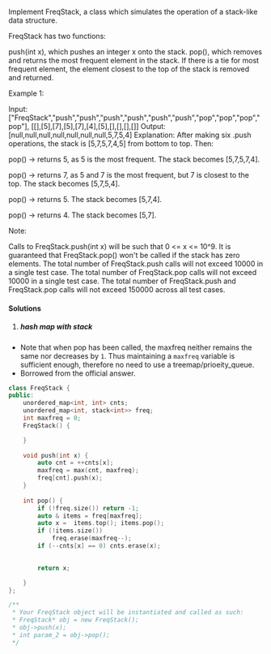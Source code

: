 Implement FreqStack, a class which simulates the operation of a stack-like data structure.

FreqStack has two functions:

push(int x), which pushes an integer x onto the stack.
pop(), which removes and returns the most frequent element in the stack.
If there is a tie for most frequent element, the element closest to the top of the stack is removed and returned.
 

Example 1:

Input: 
["FreqStack","push","push","push","push","push","push","pop","pop","pop","pop"],
[[],[5],[7],[5],[7],[4],[5],[],[],[],[]]
Output: [null,null,null,null,null,null,null,5,7,5,4]
Explanation:
After making six .push operations, the stack is [5,7,5,7,4,5] from bottom to top.  Then:

pop() -> returns 5, as 5 is the most frequent.
The stack becomes [5,7,5,7,4].

pop() -> returns 7, as 5 and 7 is the most frequent, but 7 is closest to the top.
The stack becomes [5,7,5,4].

pop() -> returns 5.
The stack becomes [5,7,4].

pop() -> returns 4.
The stack becomes [5,7].
 

Note:

Calls to FreqStack.push(int x) will be such that 0 <= x <= 10^9.
It is guaranteed that FreqStack.pop() won't be called if the stack has zero elements.
The total number of FreqStack.push calls will not exceed 10000 in a single test case.
The total number of FreqStack.pop calls will not exceed 10000 in a single test case.
The total number of FreqStack.push and FreqStack.pop calls will not exceed 150000 across all test cases.

#### Solutions

1. ##### hash map with stack

- Note that when pop has been called, the maxfreq neither remains the same nor decreases by `1`. Thus maintaining a `maxfreq` variable is sufficient enough, therefore no need to use a treemap/prioeity_queue.
- Borrowed from the official answer.

```c++
class FreqStack {
public:
    unordered_map<int, int> cnts;
    unordered_map<int, stack<int>> freq;
    int maxfreq = 0;
    FreqStack() {

    }
    
    void push(int x) {
        auto cnt = ++cnts[x];
        maxfreq = max(cnt, maxfreq);
        freq[cnt].push(x);
    }
    
    int pop() {
        if (!freq.size()) return -1;
        auto & items = freq[maxfreq];
        auto x =  items.top(); items.pop();
        if (!items.size())
            freq.erase(maxfreq--);
        if (--cnts[x] == 0) cnts.erase(x);
        

        return x;

    }
};

/**
 * Your FreqStack object will be instantiated and called as such:
 * FreqStack* obj = new FreqStack();
 * obj->push(x);
 * int param_2 = obj->pop();
 */
```